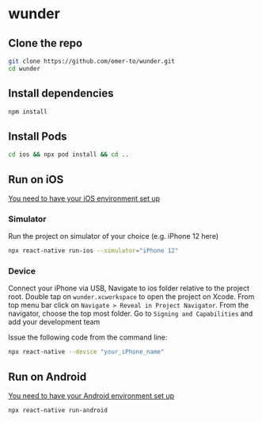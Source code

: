 # wunder

## Clone the repo

```bash
git clone https://github.com/omer-to/wunder.git
cd wunder
```

## Install dependencies

```bash
npm install
```

## Install Pods

```bash
cd ios && npx pod install && cd ..
```

## Run on iOS

[You need to have your iOS environment set up](https://reactnative.dev/docs/environment-setup)

### Simulator

Run the project on simulator of your choice (e.g. iPhone 12 here)
```bash
npx react-native run-ios --simulator="iPhone 12"
```

### Device

Connect your iPhone via USB,
Navigate to ios folder relative to the project root.
Double tap on `wunder.xcworkspace` to open the project on Xcode.
From top menu bar click on `Navigate > Reveal in Project Navigator`.
From the navigator, choose the top most folder. Go to `Signing and Capabilities` and add your development team

Issue the following code from the command line:

```bash
npx react-native --device "your_iPhone_name"
```

## Run on Android
[You need to have your Android environment set up](https://reactnative.dev/docs/environment-setup)

```bash
npx react-native run-android
```
